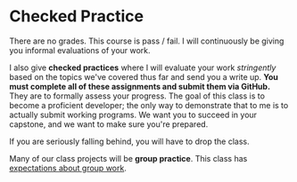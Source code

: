 # Checked Practice
There are no grades.
This course is pass / fail.
I will continuously be giving you informal evaluations of your work.

I also give **checked practices** where I will evaluate your work _stringently_ based on the topics we've covered thus far and send you a write up.
**You must complete all of these assignments and submit them via GitHub.**
They are to formally assess your progress.
The goal of this class is to become a proficient developer;
the only way to demonstrate that to me is to actually submit working programs.
We want you to succeed in your capstone, and we want to make sure you're prepared.

If you are seriously falling behind, you will have to drop the class.

Many of our class projects will be **group practice**.
This class has [expectations about group work](../intro/notes/groupwork.md).
